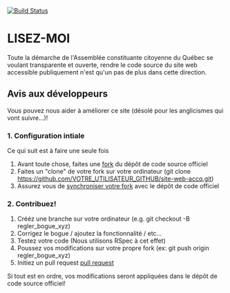 [![Build Status](https://travis-ci.org/accq/site-web-accq.svg?branch=master)](https://travis-ci.org/accq/site-web-accq)

# LISEZ-MOI #

Toute la démarche de l'Assemblée constituante citoyenne du Québec se voulant transparente et ouverte, rendre le code source du site web accessible publiquement n'est qu'un pas de plus dans cette direction.

## Avis aux développeurs 

Vous pouvez nous aider à améliorer ce site (désolé pour les anglicismes qui vont suivre...)!

### 1. Configuration intiale ###
Ce qui suit est à faire une seule fois

1. Avant toute chose, faites une [fork](https://guides.github.com/activities/forking/) du dépôt de code source officiel
2. Faites un "clone" de votre fork sur votre ordinateur (git clone https://github.com/VOTRE_UTILISATEUR_GITHUB/site-web-accq.git)
3. Assurez vous de [synchroniser votre fork](https://help.github.com/articles/syncing-a-fork/) avec le dépôt de code officiel

### 2. Contribuez! ###

1. Crééz une branche sur votre ordinateur (e.g. git checkout -B regler_bogue_xyz)
2. Corrigez le bogue / ajoutez la fonctionnalité / etc... 
3. Testez votre code (Nous utilisons RSpec à cet effet)
4. Poussez vos modifications sur votre propre fork (ex: git push origin regler_bogue_xyz)
5. Initiez un pull request [pull request](https://help.github.com/articles/using-pull-requests/)

Si tout est en ordre, vos modifications seront appliquées dans le dépôt de code source officiel!